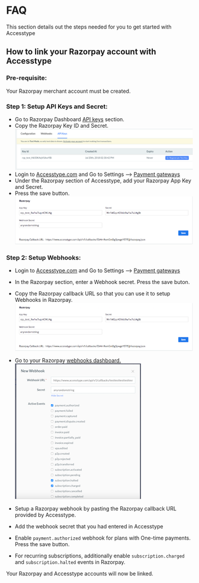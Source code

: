 # FAQ

This section details out the steps needed for you to get started with Accesstype


## How to link your Razorpay account with Accesstype

### Pre-requisite: 
Your Razorpay merchant account must be created.

### Step 1: Setup API Keys and Secret:
* Go to Razorpay Dashboard [API keys](https://dashboard.razorpay.com/#/app/keys) section.
* Copy the Razorpay Key ID and Secret.
![Razorpay API keys dashboard](../../images/FAQ_RZP_APIKey.png "Razorpay API keys dashboard")
* Login to [Accesstype.com](https://www.accesstype.com) and Go to Settings --> [Payment gateways](https://www.accesstype.com/integrations/payment_gateways) 	
* Under the Razorpay section of Accesstype, add your Razorpay App Key and Secret.
* Press the save button.
![Accesstype PG screen](../../images/FAQ_AT_PG_RZP.png "Accesstype PG screen")


### Step 2: Setup Webhooks:

* Login to [Accesstype.com](https://www.accesstype.com) and Go to Settings --> [Payment gateways](https://www.accesstype.com/integrations/payment_gateways) 	
* In the Razorpay section, enter a Webhook secret. Press the save buton.
* Copy the Razorpay callback URL so that you can use it to setup Webhooks in Razorpay.
![Accesstype PG screen](../../images/FAQ_AT_PG_RZP.png "Accesstype PG screen")

* Go to your Razorpay [webhooks dashboard.](https://dashboard.razorpay.com/#/app/webhooks) 
![Razorpay Webhook screen](../../images/FAQ_RZP_Webhook.png "Razorpay Webhook screen")
* Setup a Razorpay webhook by pasting the Razorpay callback URL provided by Accesstype.
* Add the webhook secret that you had entered in Accesstype 
* Enable `payment.authorized` webhook for plans with One-time payments. Press the save button. 
* For recurring subscriptions, additionally enable `subscription.charged` and `subscription.halted` events in Razorpay.

Your Razorpay and Accesstype accounts will now be linked.
